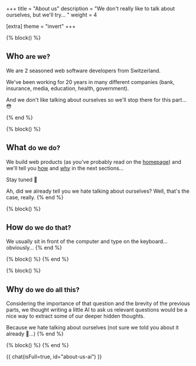 +++
title = "About us"
description = "We don't really like to talk about ourselves, but we'll try... "
weight = 4

[extra]
theme = "invert"
+++

{% block() %}
## Who <small class="block opacity-50">are we?</small>
We are 2 seasoned web software developers from Switzerland.

We've been working for 20 years in many different companies
(bank, insurance, media, education, health, government).

And we don't like talking about ourselves so we'll stop there for this part...
:flushed:

<j-author img="/img/author/jorinho.jpg" big=true name="Joriñho" url="/about-us/jorinho"></j-author>
<j-author img="/img/author/tadai.jpg" big=true name="Tadaï" url="/about-us/tadai"></j-author>
{% end %}

{% block() %}
## What <small class="block opacity-50">do we do?</small>
We build web products (as you've probably read on the [homepage](@/_index.md))
and we'll tell you [how](#how) and [why](#why) in the next sections...

Stay tuned 🥁

Ah, did we already tell you we hate talking about ourselves?
Well, that's the case, really.
{% end %}

{% block() %}
## How <small class="block opacity-50">do we do that?</small>
We usually sit in front of the computer and type on the keyboard... obviously...
{% end %}

{% block() %}&nbsp;{% end %}

{% block() %}
## Why <small class="block opacity-50">do we do all this?</small>
Considering the importance of that question and the brevity of the previous
parts, we thought writing a little AI to ask us relevant questions
would be a nice way to extract some of our deeper hidden thoughts.

Because we hate talking about ourselves (not sure we told you about it already
:thinking:...)
{% end %}

{% block() %}&nbsp;{% end %}

{{ chat(isFull=true, id="about-us-ai") }}
